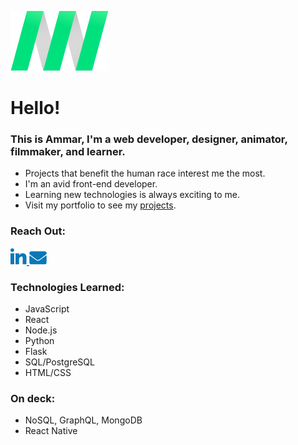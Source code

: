 ![personal logo](./images/logo.png "AN Logo")


# **Hello!**

### **This is Ammar, I'm a web developer, designer, animator, filmmaker, and learner.**

* Projects that benefit the human race interest me the most.
* I'm an avid front-end developer.
* Learning new technologies is always exciting to me.
* Visit my portfolio to see my [projects](http://ammarnassri.com/).

### **Reach Out:**

[![linkedin logo](./images/in.png "in Logo")
](https://www.linkedin.com/in/anassri/)
[![email logo](./images/email.png "email Logo")
](mailto:someone@example.com)

### **Technologies Learned:**
* JavaScript
* React
* Node.js
* Python
* Flask
* SQL/PostgreSQL
* HTML/CSS

### **On deck:**
* NoSQL, GraphQL, MongoDB
* React Native

